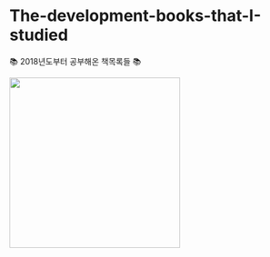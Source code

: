 # The-development-books-that-I-studied

📚 2018년도부터 공부해온 책목록들 📚

<img src="https://user-images.githubusercontent.com/59492312/142136650-f7b8c544-17e5-4f2b-9c32-85b7bcd5b7da.jpg" width="300px">
